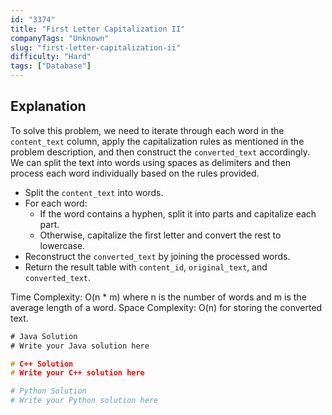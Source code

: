 ```yaml
---
id: "3374"
title: "First Letter Capitalization II"
companyTags: "Unknown"
slug: "first-letter-capitalization-ii"
difficulty: "Hard"
tags: ["Database"]
---
```


## Explanation
To solve this problem, we need to iterate through each word in the `content_text` column, apply the capitalization rules as mentioned in the problem description, and then construct the `converted_text` accordingly. We can split the text into words using spaces as delimiters and then process each word individually based on the rules provided.

- Split the `content_text` into words.
- For each word:
  - If the word contains a hyphen, split it into parts and capitalize each part.
  - Otherwise, capitalize the first letter and convert the rest to lowercase.
- Reconstruct the `converted_text` by joining the processed words.
- Return the result table with `content_id`, `original_text`, and `converted_text`.

Time Complexity: O(n * m) where n is the number of words and m is the average length of a word.
Space Complexity: O(n) for storing the converted text.
```java
# Java Solution
# Write your Java solution here
```

```cpp
# C++ Solution
# Write your C++ solution here
```

```python
# Python Solution
# Write your Python solution here
```